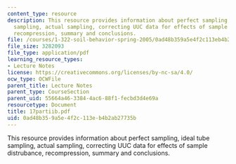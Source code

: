 ```yaml
---
content_type: resource
description: This resource provides information about perfect sampling, ideal tube
  sampling, actual sampling, correcting UUC data for effects of sample distrubance,
  recompression, summary and conclusions.
file: /courses/1-322-soil-behavior-spring-2005/0ad48b359a5e4f2c113eb4b2ab27735b_17partiib.pdf
file_size: 3282093
file_type: application/pdf
learning_resource_types:
- Lecture Notes
license: https://creativecommons.org/licenses/by-nc-sa/4.0/
ocw_type: OCWFile
parent_title: Lecture Notes
parent_type: CourseSection
parent_uid: 55664a46-3384-4ac6-88f1-fecbd3d4e69a
resourcetype: Document
title: 17partiib.pdf
uid: 0ad48b35-9a5e-4f2c-113e-b4b2ab27735b
---
```

This resource provides information about perfect sampling, ideal tube sampling, actual sampling, correcting UUC data for effects of sample distrubance, recompression, summary and conclusions.